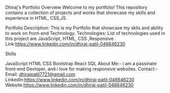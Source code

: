 Dhiraj's Portfolio Overview Welcome to my portfolio! This repository contains a collection of projects and works that showcase my skills and experience in HTML, CSS,JS.

Portfolio Description: This is my Portfolio that showcase my skils and ability to work on front-end Technology. Technologies: List of technologies used in this project are JavaScript, HTML, CSS ,Responsive . Link:https://www.linkedin.com/in/dhiraj-patil-046646230

Skills

JavaScript
HTML
CSS
Bootstrap
React
SQL About Me:- i am a passinate front-end Devloper, and i love for making responsive websites.
Contact:- Email: dhirajpatil7721@gmail.com LinkedIn:https://www.linkedin.com/in/dhiraj-patil-046646230 Website:https://www.linkedin.com/in/dhiraj-patil-046646230
